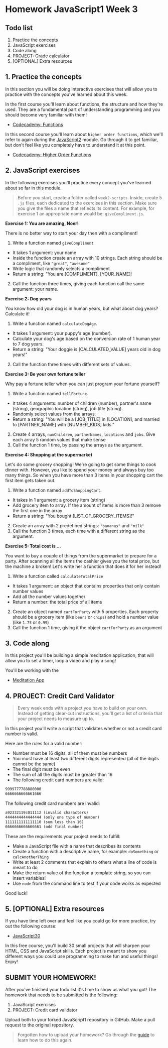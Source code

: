 # Homework JavaScript1 Week 3

## **Todo list**

1. Practice the concepts
2. JavaScript exercises
3. Code along
4. PROJECT: Grade calculator
5. [OPTIONAL] Extra resources

## **1. Practice the concepts**

In this section you will be doing interactive exercises that will allow you to practice with the concepts you've learned about this week.

In the first course you'll learn about functions, the structure and how they're used. They are a fundamental part of understanding programming and you should become very familiar with them!

- [Codecademy: Functions ](https://www.codecademy.com/courses/introduction-to-javascript/lessons/functions)

In this second course you'll learn about `higher order functions`, which we'll refer to again during the [JavaScript2](https://www.github.com/HackYourFuture/JavaScript2) module. Go through it to get familiar, but don't feel like you completely have to understand it at this point.

- [Codecademy: Higher Order Functions](https://www.codecademy.com/courses/introduction-to-javascript/lessons/higher-order-functions/)

## **2. JavaScript exercises**

In the following exercises you'll practice every concept you've learned about so far in this module.

> Before you start, create a folder called `week2-scripts`. Inside, create 5 `.js` files, each dedicated to the exercises in this section. Make sure you give the files a name that reflects its content. For example, for exercise 1 an appropriate name would be: `giveCompliment.js`.

**Exercise 1: You are amazing, Noer!**

There is no better way to start your day then with a compliment!

1. Write a function named `giveCompliment`

- It takes 1 argument: your name
- Inside the function create an array with 10 strings. Each string should be a compliment, like `"great"`, `"awesome"`
- Write logic that randomly selects a compliment
- Return a string: "You are [COMPLIMENT], [YOUR_NAME]!

2. Call the function three times, giving each function call the same argument: your name.

**Exercise 2: Dog years**

You know how old your dog is in human years, but what about dog years? Calculate it!

1. Write a function named `calculateDogAge`.

- It takes 1 argument: your puppy's age (number).
- Calculate your dog's age based on the conversion rate of 1 human year to 7 dog years.
- Return a string: "Your doggie is [CALCULATED_VALUE] years old in dog years!"

2. Call the function three times with different sets of values.

**Exercise 3: Be your own fortune teller**

Why pay a fortune teller when you can just program your fortune yourself?

1. Write a function named `tellFortune`.

- It takes 4 arguments: number of children (number), partner's name (string), geographic location (string), job title (string).
- Randomly select values from the arrays.
- Return a string: "You will be a [JOB_TITLE] in [LOCATION], and married to [PARTNER_NAME] with [NUMBER_KIDS] kids."

2. Create 4 arrays, `numChildren`, `partnerNames`, `locations` and `jobs`. Give each array 5 random values that make sense
3. Call the function 1 time, by passing the arrays as the argument.

**Exercise 4: Shopping at the supermarket**

Let's do some grocery shopping! We're going to get some things to cook dinner with. However, you like to spend your money and always buy too many things. So when you have more than 3 items in your shopping cart the first item gets taken out.

1. Write a function named `addToShoppingCart`.

- It takes in 1 argument: a grocery item (string)
- Add grocery item to array. If the amount of items is more than 3 remove the first one in the array
- Return a string: "You bought [LIST_OF_GROCERY_ITEMS]!"

2. Create an array with 2 predefined strings: `"bananas"` and `"milk"`
3. Call the function 3 times, each time with a different string as the argument.

**Exercise 5: Total cost is ...**

You want to buy a couple of things from the supermarket to prepare for a party. After scanning all the items the cashier gives you the total price, but the machine a broken! Let's write her a function that does it for her instead!

1. Write a function called `calculateTotalPrice`

- It takes 1 argument: an object that contains properties that only contain number values
- Add all the number values together
- Return a number: the total price of all items

2. Create an object named `cartForParty` with 5 properties. Each property should be a grocery item (like `beers` or `chips`) and hold a number value (like `1.75` or `0.99`)
3. Call the function 1 time, giving it the object `cartForParty` as an argument

## **3. Code along**

In this project you'll be building a simple meditation application, that will allow you to set a timer, loop a video and play a song!

You'll be working with the <audio> and <video>, understand what SVG is and how to animate them.

- [Meditation App](https://www.youtube.com/watch?v=oMBXdZzYqEk)

## **4. PROJECT: Credit Card Validator**

> Every week ends with a project you have to build on your own. Instead of getting clear-cut instructions, you'll get a list of criteria that your project needs to measure up to.

In this project you'll write a script that validates whether or not a credit card number is valid.

Here are the rules for a valid number:

- Number must be 16 digits, all of them must be numbers
- You must have at least two different digits represented (all of the digits cannot be the same)
- The final digit must be even
- The sum of all the digits must be greater than 16
- The following credit card numbers are valid:

```markdown
9999777788880000
6666666666661666
```

The following credit card numbers are invalid:

```markdown
a92332119c011112 (invalid characters)
4444444444444444 (only one type of number)
1111111111111110 (sum less than 16)
6666666666666661 (odd final number)
```

These are the requirements your project needs to fulfill:

- Make a JavaScript file with a name that describes its contents
- Create a function with a descriptive name, for example: `doSomething` or `calcAnotherThing`
- Write at least 2 comments that explain to others what a line of code is meant to do
- Make the return value of the function a template string, so you can insert variables!
- Use `node` from the command line to test if your code works as expected

Good luck!

## **5. [OPTIONAL] Extra resources**

If you have time left over and feel like you could go for more practice, try out the following course:

- [JavaScript30](https://javascript30.com/)

In this free course, you'll build 30 small projects that will sharpen your HTML, CSS and JavaScript skills. Each project is meant to show you different ways you could use programming to make fun and useful things! Enjoy!

## **SUBMIT YOUR HOMEWORK!**

After you've finished your todo list it's time to show us what you got! The homework that needs to be submitted is the following:

1. JavaScript exercises
2. PROJECT: Credit card validator

Upload both to your forked JavaScript1 repository in GitHub. Make a pull request to the original repository.

> Forgotten how to upload your homework? Go through the [guide](../hand-in-homework-guide.md) to learn how to do this again.

